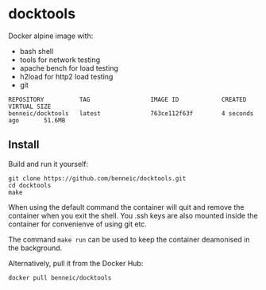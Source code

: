 docktools
===

Docker alpine image with:
- bash shell
- tools for network testing
- apache bench for load testing
- h2load for http2 load testing
- git

```
REPOSITORY          TAG                 IMAGE ID            CREATED             VIRTUAL SIZE
benneic/docktools   latest              763ce112f63f        4 seconds ago       51.6MB
```

Install
---

Build and run it yourself:

```
git clone https://github.com/benneic/docktools.git
cd docktools
make
```
When using the default command the container will quit and remove the container when you exit the shell. You .ssh keys are also mounted inside the container for convenienve of using git etc.

The command `make run` can be used to keep the container deamonised in the background.


Alternatively, pull it from the Docker Hub:

```
docker pull benneic/docktools
```
